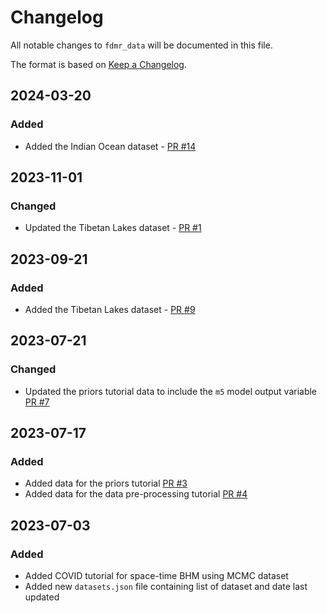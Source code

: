 # Changelog

All notable changes to `fdmr_data` will be documented in this file.

The format is based on [Keep a Changelog](https://keepachangelog.com/en/1.0.0/).

## 2024-03-20

### Added

- Added the Indian Ocean dataset - [PR #14](https://github.com/4DModeller/fdmr_data/pull/14)

## 2023-11-01

### Changed

- Updated the Tibetan Lakes dataset - [PR #1](https://github.com/4DModeller/fdmr_data/pull/10)

## 2023-09-21

### Added

- Added the Tibetan Lakes dataset - [PR #9](https://github.com/4DModeller/fdmr_data/pull/9)

## 2023-07-21

### Changed

- Updated the priors tutorial data to include the `m5` model output variable [PR #7](https://github.com/4DModeller/fdmr_data/pull/7)

## 2023-07-17

### Added

- Added data for the priors tutorial [PR #3](https://github.com/4DModeller/fdmr_data/pull/3)
- Added data for the data pre-processing tutorial [PR #4](https://github.com/4DModeller/fdmr_data/pull/4)

## 2023-07-03

### Added

- Added COVID tutorial for space-time BHM using MCMC dataset
- Added new `datasets.json` file containing list of dataset and date last updated
